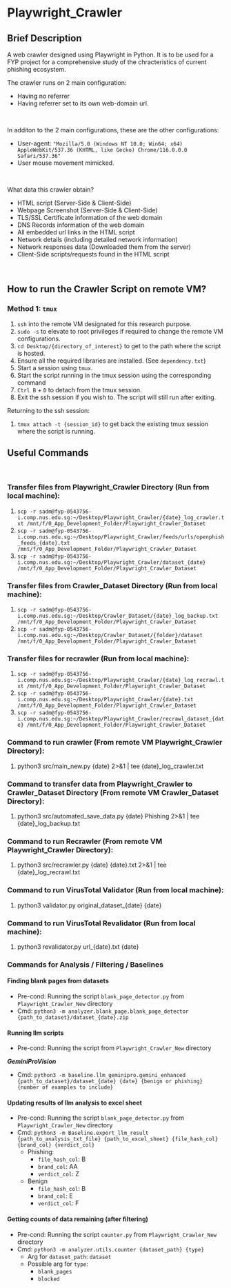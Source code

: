 # Playwright_Crawler

## Brief Description
A web crawler designed using Playwright in Python. It is to be used for a FYP project for a comprehensive study of the chracteristics of current phishing ecosystem. 
<br>

The crawler runs on 2 main configuration: 
* Having no referrer 
* Having referrer set to its own web-domain url.
<br>

In additon to the 2 main configurations, these are the other configurations:
* User-agent: `"Mozilla/5.0 (Windows NT 10.0; Win64; x64) AppleWebKit/537.36 (KHTML, like Gecko) Chrome/116.0.0.0 Safari/537.36"`
* User mouse movement mimicked. 
<br>

What data this crawler obtain?
* HTML script (Server-Side & Client-Side)
* Webpage Screenshot (Server-Side & Client-Side)
* TLS/SSL Certificate information of the web domain
* DNS Records information of the web domain 
* All embedded url links in the HTML script
* Network details (including detailed network information)
* Network responses data (Downloaded them from the server) 
* Client-Side scripts/requests found in the HTML script

<br>

## How to run the Crawler Script on remote VM?


### Method 1: `tmux`
1. `ssh` into the remote VM designated for this research purpose.
2. `sudo -s` to elevate to root privileges if required to change the remote VM configurations. 
3. `cd Desktop/{directory_of_interest}` to get to the path where the script is hosted.
4. Ensure all the required libraries are installed. (See `dependency.txt`)
5. Start a session using `tmux`.
6. Start the script running in the tmux session using the corresponding command
7. `Ctrl B` + `D` to detach from the tmux session.
8. Exit the ssh session if you wish to. The script will still run after exiting.

Returning to the ssh session:
1. `tmux attach -t {session_id}` to get back the existing tmux session where the script is running.




## Useful Commands

<br>

### Transfer files from Playwright_Crawler Directory (Run from local machine):
1. `scp -r sadm@fyp-0543756-i.comp.nus.edu.sg:~/Desktop/Playwright_Crawler/{date}_log_crawler.txt /mnt/f/0_App_Development_Folder/Playwright_Crawler_Dataset`
2. `scp -r sadm@fyp-0543756-i.comp.nus.edu.sg:~/Desktop/Playwright_Crawler/feeds/urls/openphish_feeds_{date}.txt /mnt/f/0_App_Development_Folder/Playwright_Crawler_Dataset`
3. `scp -r sadm@fyp-0543756-i.comp.nus.edu.sg:~/Desktop/Playwright_Crawler/dataset_{date} /mnt/f/0_App_Development_Folder/Playwright_Crawler_Dataset`


### Transfer files from Crawler_Dataset Directory (Run from local machine):
1. `scp -r sadm@fyp-0543756-i.comp.nus.edu.sg:~/Desktop/Crawler_Dataset/{date}_log_backup.txt /mnt/f/0_App_Development_Folder/Playwright_Crawler_Dataset`
2. `scp -r sadm@fyp-0543756-i.comp.nus.edu.sg:~/Desktop/Crawler_Dataset/{folder}/dataset /mnt/f/0_App_Development_Folder/Playwright_Crawler_Dataset`


### Transfer files for recrawler (Run from local machine):
1. `scp -r sadm@fyp-0543756-i.comp.nus.edu.sg:~/Desktop/Playwright_Crawler/{date}_log_recrawl.txt /mnt/f/0_App_Development_Folder/Playwright_Crawler_Dataset`
2. `scp -r sadm@fyp-0543756-i.comp.nus.edu.sg:~/Desktop/Playwright_Crawler/{date}.txt /mnt/f/0_App_Development_Folder/Playwright_Crawler_Dataset`
3. `scp -r sadm@fyp-0543756-i.comp.nus.edu.sg:~/Desktop/Playwright_Crawler/recrawl_dataset_{date} /mnt/f/0_App_Development_Folder/Playwright_Crawler_Dataset`


### Command to run crawler (From remote VM Playwright_Crawler Directory): 
1. python3 src/main_new.py {date} 2>&1 | tee {date}_log_crawler.txt


### Command to transfer data from Playwright_Crawler to Crawler_Dataset Directory (From remote VM Crawler_Dataset Directory): 
1. python3 src/automated_save_data.py {date} Phishing 2>&1 | tee {date}_log_backup.txt


### Command to run Recrawler (From remote VM Playwright_Crawler Directory):
1. python3 src/recrawler.py {date} {date}.txt 2>&1 | tee {date}_log_recrawl.txt


### Command to run VirusTotal Validator (Run from local machine):
1. python3 validator.py original_dataset_{date} {date}

### Command to run VirusTotal Revalidator (Run from local machine):
1. python3 revalidator.py url_{date}.txt {date}


### Commands for Analysis / Filtering / Baselines 
#### Finding blank pages from datasets 
* Pre-cond: Running the script `blank_page_detector.py` from `Playwright_Crawler_New` directory
* Cmd: `python3 -m analyzer.blank_page.blank_page_detector {path_to_dataset}/dataset_{date}.zip`

#### Running llm scripts 
* Pre-cond: Running the script from `Playwright_Crawler_New` directory

***GeminiProVision***
* Cmd: `python3 -m baseline.llm_geminipro.gemini_enhanced {path_to_dataset}/dataset_{date} {date} {benign or phishing} {number of examples to include}` 

#### Updating results of llm analysis to excel sheet
* Pre-cond: Running the script `blank_page_detector.py` from `Playwright_Crawler_New` directory
* Cmd: `python3 -m Baseline.export_llm_result {path_to_analysis_txt_file} {path_to_excel_sheet} {file_hash_col} {brand_col} {verdict_col}`
  * Phishing: 
    * `file_hash_col`: B
    * `brand_col`: AA
    * `verdict_col`: Z
  * Benign
    * `file_hash_col`: B
    * `brand_col`: E
    * `verdict_col`: F
  
#### Getting counts of data remaining (after filtering)
* Pre-cond: Running the script `counter.py` from `Playwright_Crawler_New` directory
* Cmd: `python3 -m analyzer.utils.counter {dataset_path} {type}`
  * Arg for `dataset_path`: `dataset`
  * Possible arg for `type`:
    * `blank_pages`
    * `blocked`
    